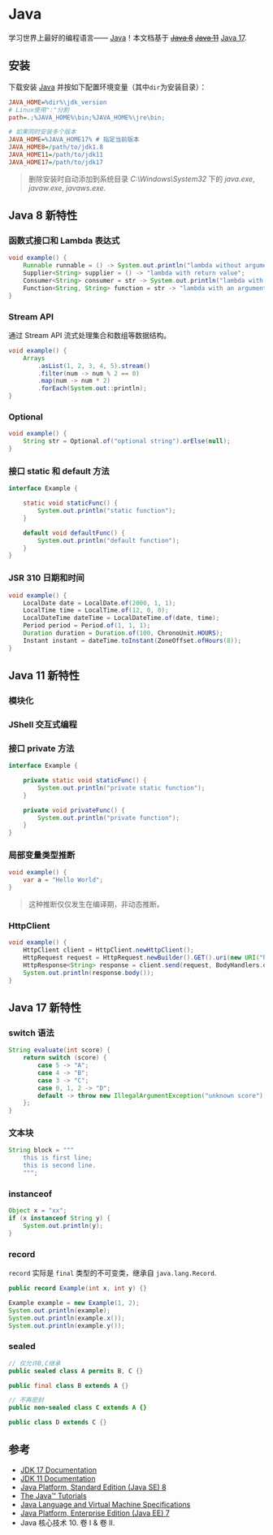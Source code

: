 # Java

学习世界上最好的编程语言—— [Java](https://www.oracle.com/java/)！本文档基于 ~~[Java 8](https://docs.oracle.com/javase/8/)~~ ~~[Java 11](https://docs.oracle.com/en/java/javase/11/)~~ [Java 17](https://docs.oracle.com/en/java/javase/17/).

## 安装

下载安装 [Java](https://www.oracle.com/java/technologies/downloads/) 并按如下配置环境变量（其中`dir`为安装目录）：

```ini
JAVA_HOME=%dir%\jdk_version
# Linux使用":"分割
path=.;%JAVA_HOME%\bin;%JAVA_HOME%\jre\bin;

# 如果同时安装多个版本
JAVA_HOME=%JAVA_HOME17% # 指定当前版本
JAVA_HOME8=/path/to/jdk1.8
JAVA_HOME11=/path/to/jdk11
JAVA_HOME17=/path/to/jdk17
```

> 删除安装时自动添加到系统目录 _C:\Windows\System32_ 下的 _java.exe_, _javaw.exe_, _javaws.exe_.

## Java 8 新特性

### 函数式接口和 Lambda 表达式

```java
void example() {
    Runnable runnable = () -> System.out.println("lambda without arguments and return value");
    Supplier<String> supplier = () -> "lambda with return value";
    Consumer<String> consumer = str -> System.out.println("lambda with an argument");
    Function<String, String> function = str -> "lambda with an argument and return value";
}
```

### Stream API

通过 Stream API 流式处理集合和数组等数据结构。

```java
void example() {
    Arrays
        .asList(1, 2, 3, 4, 5).stream()
        .filter(num -> num % 2 == 0)
        .map(num -> num * 2)
        .forEach(System.out::println);
}
```

### Optional

```java
void example() {
    String str = Optional.of("optional string").orElse(null);
}
```

### 接口 static 和 default 方法

```java
interface Example {

    static void staticFunc() {
        System.out.println("static function");
    }

    default void defaultFunc() {
        System.out.println("default function");
    }
}
```

### JSR 310 日期和时间

```java
void example() {
    LocalDate date = LocalDate.of(2000, 1, 1);
    LocalTime time = LocalTime.of(12, 0, 0);
    LocalDateTime dateTime = LocalDateTime.of(date, time);
    Period period = Period.of(1, 1, 1);
    Duration duration = Duration.of(100, ChronoUnit.HOURS);
    Instant instant = dateTime.toInstant(ZoneOffset.ofHours(8));
}
```

## Java 11 新特性

### 模块化

### JShell 交互式编程

### 接口 private 方法

```java
interface Example {

    private static void staticFunc() {
        System.out.println("private static function");
    }

    private void privateFunc() {
        System.out.println("private function");
    }
}
```

### 局部变量类型推断

```java
void example() {
    var a = "Hello World";
}
```

> 这种推断仅仅发生在编译期，非动态推断。

### HttpClient

```java
void example() {
    HttpClient client = HttpClient.newHttpClient();
    HttpRequest request = HttpRequest.newBuilder().GET().uri(new URI("https://baidu.com")).build();
    HttpResponse<String> response = client.send(request, BodyHandlers.ofString());
    System.out.println(response.body());
}
```

## Java 17 新特性

### switch 语法

```java
String evaluate(int score) {
    return switch (score) {
        case 5 -> "A";
        case 4 -> "B";
        case 3 -> "C";
        case 0, 1, 2 -> "D";
        default -> throw new IllegalArgumentException("unknown score");
    };
}
```

### 文本块

```java
String block = """
    this is first line;
    this is second line.
    """;
```

### instanceof

```java
Object x = "xx";
if (x instanceof String y) {
    System.out.println(y);
}
```

### record

`record` 实际是 `final` 类型的不可变类，继承自 `java.lang.Record`.

```java
public record Example(int x, int y) {}

Example example = new Example(1, 2);
System.out.println(example);
System.out.println(example.x());
System.out.println(example.y());
```

### sealed

```java
// 仅允许B,C继承
public sealed class A permits B, C {}

public final class B extends A {}

// 不再密封
public non-sealed class C extends A {}

public class D extends C {}
```

## 参考

- [JDK 17 Documentation](https://docs.oracle.com/en/java/javase/17/)
- [JDK 11 Documentation](https://docs.oracle.com/en/java/javase/11/)
- [Java Platform, Standard Edition (Java SE) 8](https://docs.oracle.com/javase/8/)
- [The Java™ Tutorials](https://docs.oracle.com/javase/tutorial/index.html)
- [Java Language and Virtual Machine Specifications](https://docs.oracle.com/javase/specs/index.html)
- [Java Platform, Enterprise Edition (Java EE) 7](https://docs.oracle.com/javaee/7/tutorial/index.html)
- Java 核心技术 10. 卷 I & 卷 II.
